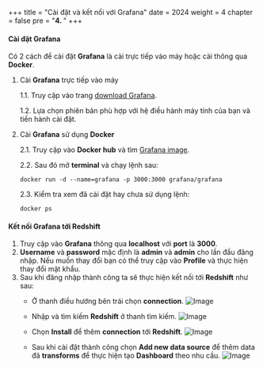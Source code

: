 +++
title = "Cài đặt và kết nối với Grafana"
date = 2024
weight = 4
chapter = false
pre = "<b>4. </b>"
+++

#### Cài đặt Grafana

Có 2 cách để cài đặt **Grafana** là cài trực tiếp vào máy hoặc cài thông qua **Docker**.

1. Cài **Grafana** trực tiếp vào máy
   
    1.1. Truy cập vào trang [download Grafana](https://grafana.com/grafana/download).

    1.2. Lựa chọn phiên bản phù hợp với hệ điều hành máy tính của bạn và tiến hành cài đặt.

2. Cài **Grafana** sử dụng **Docker**

    2.1. Truy cập vào **Docker hub** và tìm [Grafana image](https://hub.docker.com/r/grafana/grafana).

    2.2. Sau đó mở **terminal** và chạy lệnh sau: 
    ```
    docker run -d --name=grafana -p 3000:3000 grafana/grafana
    ```

    2.3. Kiểm tra xem đã cài đặt hay chưa sử dụng lệnh:
    ```
    docker ps
    ```

#### Kết nối Grafana tới Redshift

1. Truy cập vào **Grafana** thông qua **localhost** với **port** là **3000**.
2. **Username** và **password** mặc định là **admin** và **admin** cho lần đầu đăng nhập. Nếu muốn thay đổi bạn có thể truy cập vào **Profile** và thực hiện thay đổi mật khẩu.
3. Sau khi đăng nhập thành công ta sẽ thực hiện kết nối tới **Redshift** như sau:
   - Ở thanh điều hướng bên trái chọn **connection**.
![Image](../images/4/1.png?width=40pc)

   - Nhập và tìm kiếm **Redshift** ở thanh tìm kiếm.
![Image](../images/4/2.png?width=40pc)

   - Chọn **Install** để thêm **connection** tới **Redshift**.
![Image](../images/4/3.png?width=40pc)

   - Sau khi cài đặt thành công chọn **Add new data source** để thêm data đã **transforms** để thực hiện tạo **Dashboard** theo nhu cầu.
![Image](../images/4/4.png?width=40pc)